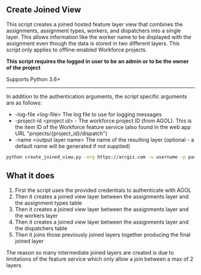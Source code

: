 ## Create Joined View

This script creates a joined hosted feature layer view that combines the assignments, assignment types, workers, and dispatchers into a single layer. This allows information like the worker name to be displayed with the assignment even though the data is stored in two different layers. This script only applies to offline-enabled Workforce projects.

**This script requires the logged in user to be an admin or to be the owner of the project**

Supports Python 3.6+

----


In addition to the authentication arguments, the script specific arguments are as follows:

- -log-file \<log-file\> The log file to use for logging messages
- -project-id \<project id\> - The workforce project ID (from AGOL). This is the item ID of the Workforce feature service (also found in the web app URL "projects/{project_id}/dispatch")
- -name \<output layer name\> The name of the resulting layer (optional - a default name will be generated if not supplied)

```bash
python create_joined_view.py -org https://arcgis.com -u username -p password -project-id cc1ed9326f16474ba35679d34bb88691 -name "Example Joined View"
```

## What it does

 1. First the script uses the provided credentials to authenticate with AGOL
 2. Then it creates a joined view layer between the assignments layer and the assignment types table
 3. Then it creates a joined view layer between the assignments layer and the workers layer
 4. Then it creates a joined view layer between the assignments layer and the dispatchers table
 5. Then it joins those previously joined layers together producing the final joined layer
 
 The reason so many intermediate joined layers are created is due to limitations of the feature service which only allow a join between a max of 2 layers.

